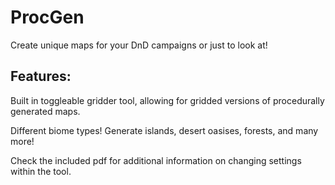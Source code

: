 # ProcGen
Create unique maps for your DnD campaigns or just to look at!

## Features: 
Built in toggleable gridder tool, allowing for gridded versions of procedurally generated maps.

Different biome types! Generate islands, desert oasises, forests, and many more!

Check the included pdf for additional information on changing settings within the tool.
